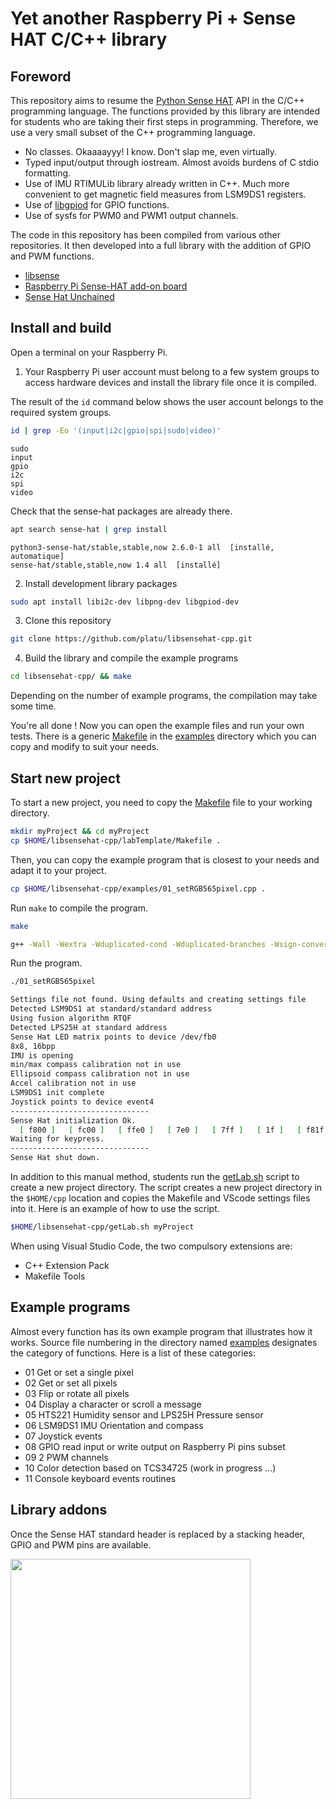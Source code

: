 # Yet another Raspberry Pi + Sense HAT C/C++ library

## Foreword

This repository aims to resume the [Python Sense
HAT](https://github.com/astro-pi/python-sense-hat) API in the C/C++ programming
language. The functions provided by this library are intended for students who
are taking their first steps in programming. Therefore, we use a very small
subset of the C++ programming language.

- No classes. Okaaaayyy! I know. Don't slap me, even virtually.
- Typed input/output through iostream. Almost avoids burdens of C stdio formatting.
- Use of IMU RTIMULib library already written in C++. Much more convenient to
  get magnetic field measures from LSM9DS1 registers.
- Use of [libgpiod](https://git.kernel.org/pub/scm/libs/libgpiod/libgpiod.git/) for GPIO functions.
- Use of sysfs for PWM0 and PWM1 output channels.

The code in this repository has been compiled from various other repositories.
It then developed into a full library with the addition of GPIO and PWM
functions.

- [libsense](https://github.com/moshegottlieb/libsense)
- [Raspberry Pi Sense-HAT add-on board](https://github.com/davebm1/c-sense-hat)
- [Sense Hat Unchained](https://github.com/bitbank2/sense_hat_unchained)

## Install and build

Open a terminal on your Raspberry Pi.

1. Your Raspberry Pi user account must belong to a few system groups to access
   hardware devices and install the library file once it is compiled.

The result of the `id` command below shows the user account belongs to the
required system groups.

```bash
id | grep -Eo '(input|i2c|gpio|spi|sudo|video)'
```

```bash=
sudo
input
gpio
i2c
spi
video
```

Check that the sense-hat packages are already there.

```bash
apt search sense-hat | grep install
```

```bash=
python3-sense-hat/stable,stable,now 2.6.0-1 all  [installé, automatique]
sense-hat/stable,stable,now 1.4 all  [installé]
```

2. Install development library packages

```bash
sudo apt install libi2c-dev libpng-dev libgpiod-dev
```

3. Clone this repository

```bash
git clone https://github.com/platu/libsensehat-cpp.git
```

4. Build the library and compile the example programs

```bash
cd libsensehat-cpp/ && make
```

Depending on the number of example programs, the compilation may take some time.

You're all done ! Now you can open the example files and run your own tests.
There is a generic [Makefile](examples/Makefile) in the [examples](examples/)
directory which you can copy and modify to suit your needs.

## Start new project

To start a new project, you need to copy the [Makefile](labTemplate/Makefile)
file to your working directory.

```bash
mkdir myProject && cd myProject
cp $HOME/libsensehat-cpp/labTemplate/Makefile .
```

Then, you can copy the example program that is closest to your needs and adapt
it to your project.

```bash
cp $HOME/libsensehat-cpp/examples/01_setRGB565pixel.cpp .
```

Run `make` to compile the program.

```bash
make
```

```bash
g++ -Wall -Wextra -Wduplicated-cond -Wduplicated-branches -Wsign-conversion -Wlogical-op -Wuseless-cast -Werror -pedantic -std=gnu++2a -o 01_setRGB565pixel 01_setRGB565pixel.cpp -lsensehat-c++ -lpng -li2c -lm -lRTIMULib -lgpiod
```

Run the program.

```bash
./01_setRGB565pixel
```

```bash
Settings file not found. Using defaults and creating settings file
Detected LSM9DS1 at standard/standard address
Using fusion algorithm RTQF
Detected LPS25H at standard address
Sense Hat LED matrix points to device /dev/fb0
8x8, 16bpp
IMU is opening
min/max compass calibration not in use
Ellipsoid compass calibration not in use
Accel calibration not in use
LSM9DS1 init complete
Joystick points to device event4
-------------------------------
Sense Hat initialization Ok.
  [ f800 ]   [ fc00 ]   [ ffe0 ]   [ 7e0 ]   [ 7ff ]   [ 1f ]   [ f81f ]   [ fc10 ]
Waiting for keypress.
-------------------------------
Sense Hat shut down.
```

In addition to this manual method, students run the [getLab.sh](getLab.sh)
script to create a new project directory.
The script creates a new project directory in the `$HOME/cpp` location and
copies the Makefile and VScode settings files into it. Here is an example of how
to use the script.

```bash
$HOME/libsensehat-cpp/getLab.sh myProject
```

When using Visual Studio Code, the two compulsory extensions are:

- C++ Extension Pack
- Makefile Tools

## Example programs

Almost every function has its own example program that illustrates how it
works. Source file numbering in the directory named [examples](examples/)
designates the category of functions. Here is a list of these categories:

- 01 Get or set a single pixel
- 02 Get or set all pixels
- 03 Flip or rotate all pixels
- 04 Display a character or scroll a message
- 05 HTS221 Humidity sensor and LPS25H Pressure sensor
- 06 LSM9DS1 IMU Orientation and compass
- 07 Joystick events
- 08 GPIO read input or write output on Raspberry Pi pins subset
- 09 2 PWM channels
- 10 Color detection based on TCS34725 (work in progress ...)
- 11 Console keyboard events routines

## Library addons

Once the Sense HAT standard header is replaced by a stacking header, GPIO and
PWM pins are available.

<img src="https://inetdoc.net/images/sensehat_stacking.jpg" width="384px" />
